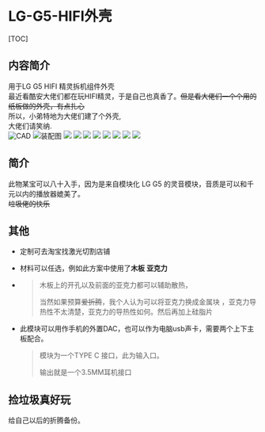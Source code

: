 # LG-G5-HIFI外壳

[TOC]

## 内容简介

用于LG G5 HIFI 精灵拆机组件外壳<br>
 最近看酷安大佬们都在玩HIFI精灵，于是自己也真香了。~~但是看大佬们一个个用的纸板做的外壳，有点扎心~~<BR>
所以，小弟特地为大佬们建了个外壳,<BR>
大佬们请笑纳.<BR>
![CAD](http://ww1.sinaimg.cn/large/005RlzD9ly1g29inmc7txj31020j30ty.jpg)
![装配图](http://ww1.sinaimg.cn/large/005RlzD9ly1g29inmdcncj30ny0iewgu.jpg)
![](http://ww1.sinaimg.cn/large/005RlzD9ly1g29inmeljrj30p50mhn1n.jpg)
![](http://ww1.sinaimg.cn/large/005RlzD9ly1g29inmcylmj30lr0kd0u8.jpg)
![](http://ww1.sinaimg.cn/large/005RlzD9ly1g29inu0oplj31xa2kdu0y.jpg)
![](http://ww1.sinaimg.cn/large/005RlzD9ly1g29inmlnj1j32kd1xa4fv.jpg)
![](http://ww1.sinaimg.cn/large/005RlzD9ly1g29inml0toj32kd1xawtp.jpg)
![](http://ww1.sinaimg.cn/large/005RlzD9ly1g29inml0toj32kd1xawtp.jpg)
![](http://ww1.sinaimg.cn/large/005RlzD9ly1g29inmi98bj32kd1xaao5.jpg)
![](http://ww1.sinaimg.cn/large/005RlzD9ly1g29inn18alj32kd1xanf6.jpg)

## 简介
此物某宝可以八十入手，因为是来自模块化 LG G5 的灵音模块，音质是可以和千元以内的播放器媲美了。<br>
~~垃圾佬的快乐~~

## 其他

* 定制可去淘宝找激光切割店铺

* 材料可以任选，例如此方案中使用了**木板** **亚克力** <br>

* > 木板上的开孔以及前面的亚克力都可以辅助散热，
  >
  > 当然如果预算~~爱折腾~~，我个人认为可以将亚克力换成金属块 ，亚克力导热性不太清楚，亚克力的导热性如何。然后再加上硅脂片

* 此模块可以用作手机的外置DAC，也可以作为电脑usb声卡，需要两个上下主板配合。

  > 模块为一个TYPE C 接口，此为输入口。
  >
  > 输出就是一个3.5MM耳机接口

## 捡垃圾真好玩

给自己以后的折腾备份。